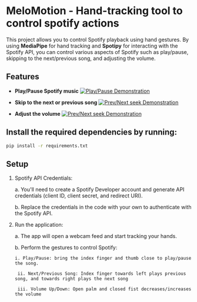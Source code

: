 # **MeloMotion -** Hand-tracking tool to control spotify actions

This project allows you to control Spotify playback using hand gestures. By using **MediaPipe** for hand tracking and **Spotipy** for interacting with the Spotify API, you can control various aspects of Spotify such as play/pause, skipping to the next/previous song, and adjusting the volume.

## Features

- **Play/Pause Spotify music**
    [![Play/Pause Demonstration](https://img.youtube.com/vi/kdEsPDuot1I/0.jpg)](https://www.youtube.com/watch?v=kdEsPDuot1I)


- **Skip to the next or previous song**
    [![Prev/Next seek Demonstration](https://img.youtube.com/vi/8KVYpTxMSHE/0.jpg)](https://www.youtube.com/watch?v=8KVYpTxMSHE)

- **Adjust the volume**
    [![Prev/Next seek Demonstration](https://img.youtube.com/vi/lzhi4fmYxV4/0.jpg)](https://www.youtube.com/watch?v=lzhi4fmYxV4)

## **Install the required dependencies by running:**

```bash
pip install -r requirements.txt
```

## **Setup**
1. Spotify API Credentials:

	a. You'll need to create a Spotify Developer account and generate API credentials (client ID, client secret, and redirect URI).

    b. Replace the credentials in the code with your own to authenticate with the Spotify API.

2. Run the application:

    a. The app will open a webcam feed and start tracking your hands.

    b. Perform the gestures to control Spotify:

       i. Play/Pause: bring the index finger and thumb close to play/pause the song.

        ii. Next/Previous Song: Index finger towards left plays previous song, and towards right plays the next song

        iii. Volume Up/Down: Open palm and closed fist decreases/increases the volume
